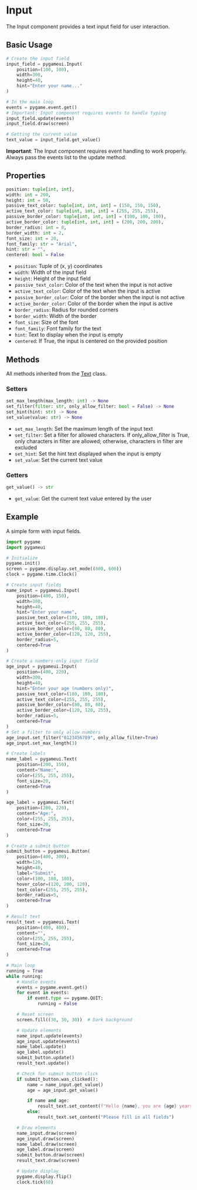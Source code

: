 # Input

The Input component provides a text input field for user interaction.

## Basic Usage

```python
# Create the input field
input_field = pygameui.Input(
    position=(100, 100),
    width=300,
    height=40,
    hint="Enter your name..."
)

# In the main loop
events = pygame.event.get()
# Important: Input component requires events to handle typing
input_field.update(events)  
input_field.draw(screen)

# Getting the current value
text_value = input_field.get_value()
```

**Important**: The Input component requires event handling to work properly. Always pass the events list to the update method.

## Properties

```python
position: tuple[int, int],
width: int = 200,
height: int = 50,
passive_text_color: tuple[int, int, int] = (150, 150, 150),
active_text_color: tuple[int, int, int] = (255, 255, 255),
passive_border_color: tuple[int, int, int] = (100, 100, 100),
active_border_color: tuple[int, int, int] = (200, 200, 200),
border_radius: int = 0,
border_width: int = 2,
font_size: int = 20,
font_family: str = "Arial",
hint: str = "",
centered: bool = False
```

- `position`: Tuple of (x, y) coordinates
- `width`: Width of the input field
- `height`: Height of the input field
- `passive_text_color`: Color of the text when the input is not active
- `active_text_color`: Color of the text when the input is active
- `passive_border_color`: Color of the border when the input is not active
- `active_border_color`: Color of the border when the input is active
- `border_radius`: Radius for rounded corners
- `border_width`: Width of the border
- `font_size`: Size of the font
- `font_family`: Font family for the text
- `hint`: Text to display when the input is empty
- `centered`: If True, the input is centered on the provided position

## Methods

All methods inherited from the [Text](text.md) class.

### Setters

```python
set_max_length(max_length: int) -> None
set_filter(filter: str, only_allow_filter: bool = False) -> None
set_hint(hint: str) -> None
set_value(value: str) -> None
```

- `set_max_length`: Set the maximum length of the input text
- `set_filter`: Set a filter for allowed characters. If only_allow_filter is True, only characters in filter are allowed; otherwise, characters in filter are excluded
- `set_hint`: Set the hint text displayed when the input is empty
- `set_value`: Set the current text value

### Getters

```python
get_value() -> str
```

- `get_value`: Get the current text value entered by the user

## Example

A simple form with input fields.

```python
import pygame
import pygameui

# Initialize
pygame.init()
screen = pygame.display.set_mode((800, 600))
clock = pygame.time.Clock()

# Create input fields
name_input = pygameui.Input(
    position=(400, 150),
    width=300,
    height=40,
    hint="Enter your name",
    passive_text_color=(180, 180, 180),
    active_text_color=(255, 255, 255),
    passive_border_color=(80, 80, 80),
    active_border_color=(120, 120, 255),
    border_radius=5,
    centered=True
)

# Create a numbers-only input field
age_input = pygameui.Input(
    position=(400, 220),
    width=300,
    height=40,
    hint="Enter your age (numbers only)",
    passive_text_color=(180, 180, 180),
    active_text_color=(255, 255, 255),
    passive_border_color=(80, 80, 80),
    active_border_color=(120, 120, 255),
    border_radius=5,
    centered=True
)
# Set a filter to only allow numbers
age_input.set_filter("0123456789", only_allow_filter=True)
age_input.set_max_length(3)

# Create labels
name_label = pygameui.Text(
    position=(200, 150),
    content="Name:",
    color=(255, 255, 255),
    font_size=20,
    centered=True
)

age_label = pygameui.Text(
    position=(200, 220),
    content="Age:",
    color=(255, 255, 255),
    font_size=20,
    centered=True
)

# Create a submit button
submit_button = pygameui.Button(
    position=(400, 300),
    width=120,
    height=40,
    label="Submit",
    color=(100, 180, 100),
    hover_color=(120, 200, 120),
    text_color=(255, 255, 255),
    border_radius=5,
    centered=True
)

# Result text
result_text = pygameui.Text(
    position=(400, 400),
    content="",
    color=(255, 255, 255),
    font_size=20,
    centered=True
)

# Main loop
running = True
while running:
    # Handle events
    events = pygame.event.get()
    for event in events:
        if event.type == pygame.QUIT:
            running = False

    # Reset screen
    screen.fill((30, 30, 30))  # Dark background

    # Update elements
    name_input.update(events)
    age_input.update(events)
    name_label.update()
    age_label.update()
    submit_button.update()
    result_text.update()

    # Check for submit button click
    if submit_button.was_clicked():
        name = name_input.get_value()
        age = age_input.get_value()

        if name and age:
            result_text.set_content(f"Hello {name}, you are {age} years old!")
        else:
            result_text.set_content("Please fill in all fields")

    # Draw elements
    name_input.draw(screen)
    age_input.draw(screen)
    name_label.draw(screen)
    age_label.draw(screen)
    submit_button.draw(screen)
    result_text.draw(screen)

    # Update display
    pygame.display.flip()
    clock.tick(60)

```
